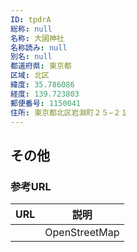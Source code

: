 ```yaml
---
ID: tpdrA
総称: null
名称: 大國神社
名称読み: null
別名: null
都道府県: 東京都
区域: 北区
緯度: 35.786086
経度: 139.723803
郵便番号: 1150041
住所: 東京都北区岩淵町２５−２１
---
```


## その他

### 参考URL

| URL | 説明          |
| --- | ------------- |
|     | OpenStreetMap |
